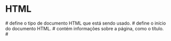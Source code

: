 # HTML

#<!DOCTYPE html> define o tipo de documento HTML que está sendo usado.
#<html> define o início do documento HTML.
#<head> contém informações sobre a página, como o título.
#<title> define o título da página que aparece na aba do navegador.
#<body> contém o conteúdo da página, como os cabeçalhos (<h1>) e parágrafos (<p>).
#</html> define o fim do documento HTML.
  
Exercicio de projeto para HTML via MIMO.
  
